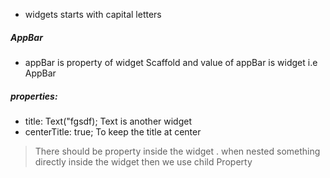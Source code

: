 - widgets starts with capital letters

##### AppBar

- appBar is property of widget Scaffold and value of appBar is widget i.e AppBar

##### properties:

- title: Text("fgsdf); Text is another widget
- centerTitle: true; To keep the title at center

> There should be property inside the widget . when nested something directly inside the widget then we use child Property

